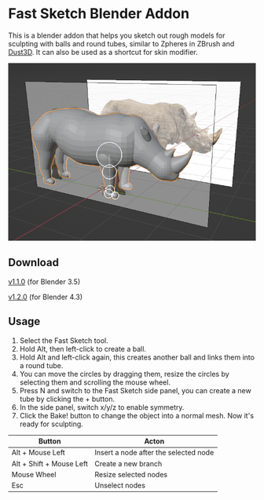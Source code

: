 # Fast Sketch Blender Addon

This is a blender addon that helps you sketch out rough models for sculpting with balls and round tubes, similar to
Zpheres in ZBrush and [Dust3D](https://github.com/huxingyi/dust3d). It can also be used as a shortcut for skin modifier.

![](./screenshot.png)

## Download

[v1.1.0](https://github.com/x6ud/fast-sketch-blender-addon/releases/download/v1.1.0/fast_sketch_1_1_0.zip) (for Blender
3.5)

[v1.2.0](https://github.com/x6ud/fast-sketch-blender-addon/releases/download/v1.2.0/fast_sketch_1_2_0.zip) (for Blender
4.3)

## Usage

1. Select the Fast Sketch tool.
2. Hold Alt, then left-click to create a ball.
3. Hold Alt and left-click again, this creates another ball and links them into a round tube.
4. You can move the circles by dragging them, resize the circles by selecting them and scrolling the mouse wheel.
5. Press N and switch to the Fast Sketch side panel, you can create a new tube by clicking the + button.
6. In the side panel, switch x/y/z to enable symmetry.
7. Click the Bake! button to change the object into a normal mesh. Now it's ready for sculpting.

| Button                   | Acton                                 |
|--------------------------|---------------------------------------|
| Alt + Mouse Left         | Insert a node after the selected node |
| Alt + Shift + Mouse Left | Create a new branch                   |
| Mouse Wheel              | Resize selected nodes                 |
| Esc                      | Unselect nodes                        |
